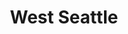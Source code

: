 ---
title: "West Seattle"
hashtag: "west-seattle"
subdivision-of:
  - Seattle
tags:
  - Neighborhood
  - Seattle
---